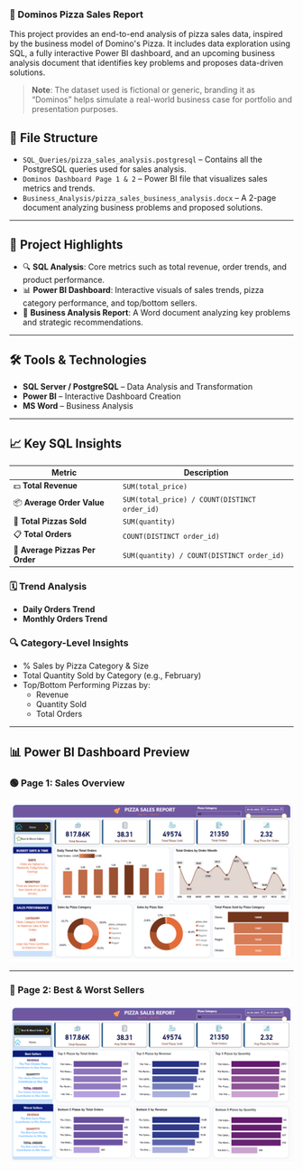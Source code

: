 ### 🍕 Dominos Pizza Sales Report

This project provides an end-to-end analysis of pizza sales data, inspired by the business model of Domino's Pizza. It includes data exploration using SQL, a fully interactive Power BI dashboard, and an upcoming business analysis document that identifies key problems and proposes data-driven solutions.

> **Note**: The dataset used is fictional or generic, branding it as “Dominos” helps simulate a real-world business case for portfolio and presentation purposes.

## 📁 File Structure

- `SQL_Queries/pizza_sales_analysis.postgresql` – Contains all the PostgreSQL queries used for sales analysis.
- `Dominos Dashboard Page 1 & 2` – Power BI file that visualizes sales metrics and trends.
- `Business_Analysis/pizza_sales_business_analysis.docx` – A 2-page document analyzing business problems and proposed solutions.

---

## 📌 Project Highlights

- 🔍 **SQL Analysis**: Core metrics such as total revenue, order trends, and product performance.
- 📊 **Power BI Dashboard**: Interactive visuals of sales trends, pizza category performance, and top/bottom sellers.
- 📄 **Business Analysis Report**: A Word document analyzing key problems and strategic recommendations.

---

## 🛠️ Tools & Technologies

- **SQL Server / PostgreSQL** – Data Analysis and Transformation
- **Power BI** – Interactive Dashboard Creation
- **MS Word** – Business Analysis

---

## 📈 Key SQL Insights

| Metric | Description |
|--------|-------------|
| 💵 **Total Revenue** | `SUM(total_price)` |
| 📦 **Average Order Value** | `SUM(total_price) / COUNT(DISTINCT order_id)` |
| 🍕 **Total Pizzas Sold** | `SUM(quantity)` |
| 📋 **Total Orders** | `COUNT(DISTINCT order_id)` |
| 🧮 **Average Pizzas Per Order** | `SUM(quantity) / COUNT(DISTINCT order_id)` |

### 🗓️ Trend Analysis

- **Daily Orders Trend**
- **Monthly Orders Trend**

### 🔍 Category-Level Insights

- % Sales by Pizza Category & Size
- Total Quantity Sold by Category (e.g., February)
- Top/Bottom Performing Pizzas by:
  - Revenue
  - Quantity Sold
  - Total Orders

---

## 📊 Power BI Dashboard Preview

### 🟢 Page 1: Sales Overview

![Dashboard Page 1](https://github.com/Yashraaj2002/Dominos-Sales-Business-Analysis/blob/main/Dominos%20Dashboard%20Page%201.png)

---

### 🔵 Page 2: Best & Worst Sellers

![Dashboard Page 2](https://github.com/Yashraaj2002/Dominos-Sales-Business-Analysis/blob/main/Dominos%20Dashboard%20Page%202.png)



